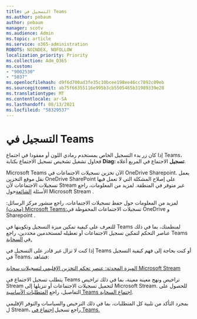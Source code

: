 ```yaml
---
title: التسجيل في Teams
ms.author: pebaum
author: pebaum
manager: scotv
ms.audience: Admin
ms.topic: article
ms.service: o365-administration
ROBOTS: NOINDEX, NOFOLLOW
localization_priority: Priority
ms.collection: Adm_O365
ms.custom:
- "9002530"
- "5037"
ms.openlocfilehash: d9f6d700ad3fe35c10bcee198ee46cc7892c09eb
ms.sourcegitcommit: ab75f66355116e995b3cb5505465b31989339e28
ms.translationtype: MT
ms.contentlocale: ar-SA
ms.lasthandoff: 08/13/2021
ms.locfileid: "58329537"
---
```

# <a name="recording-in-teams"></a>التسجيل في Teams

إذا كان زر  بدء التسجيل الخاص بمستخدم رمادي اللون أو مفقودا في اجتماع Teams، فحاول تشغيل تشخيص تسجيل الاجتماع بكتابة **Diag: تسجيل** الاجتماع في المربع أعلاه. 

Microsoft Teams الآن تخزين تسجيلات الاجتماعات في OneDrive Sharepoint. يعمل نقل موقع التخزين OneDrive SharePoint على إصلاح المشكلة التي لا تعمل فيها تسجيلات الاجتماعات لأن Stream غير متوفر في المنطقة. لمزيد من المعلومات، راجع الأسئلة [الشائعة](https://docs.microsoft.com/stream/faq#which-regions-does-microsoft-stream-host-my-data-in)حول Microsoft Stream .

لمزيد من المعلومات حول حفظ تسجيلات الاجتماعات، راجع منشور مركز الرسائل: [(محدث) Microsoft Teams:](https://portal.microsoft.com/Adminportal/Home?ref=MessageCenter&id=MC222640)تسجيلات الاجتماعات المحفوظة في OneDrive و Sharepoint .

للتعرف على كيفية تمكين ميزة التسجيل وتكوينها في Teams لمنظمتك، بما في ذلك عناصر التحكم لتمكين تسجيل الاجتماعات أو تعطيله لمستخدمين محددين، راجع Teams في [السحابة.](https://docs.microsoft.com/microsoftteams/cloud-recording) 

إذا كنت لا تزال غير قادر على التسجيل في Teams أو كنت بحاجة إلى فهم كيفية التسجيل في Teams، فشاهد: 

[الميزة المحدثة: عنصر تحكم التخزين الإقليمي لتسجيلات سحابة Microsoft Stream](https://admin.microsoft.com/AdminPortal/Home#/MessageCenter?id=MC214327)

يتطلب تسجيل الاجتماع في Teams تراخيص ونهج معينة معينة، بما في ذلك تراخيص Stream لتحميل تسجيلات الاجتماعات أو تنزيلها إلى Microsoft Stream. للحصول على التفاصيل، راجع [المتطلبات الأساسية Teams اجتماع السحابة](https://docs.microsoft.com/microsoftteams/cloud-recording#prerequisites-for-teams-cloud-meeting-recording).

بمجرد التأكد من تلبية كل المتطلبات، بما في ذلك الترخيص والسياسات والتوفر الإقليمي ل Stream، راجع تسجيل [اجتماع في Teams.](https://support.office.com/article/34dfbe7f-b07d-4a27-b4c6-de62f1348c24) 